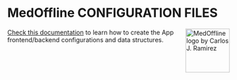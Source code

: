 # MedOffline CONFIGURATION FILES
<img 
    align="right"
    width="100"
    height="100"
    src="../assets/MedOffline-logo-circled-500.png"
    title="MedOffline logo by Carlos J. Ramirez"
/>

[Check this documentation](https://genericsuite.carlosjramirez.com/Configuration-Guide/) to learn how to create the App frontend/backend configurations and data structures.

